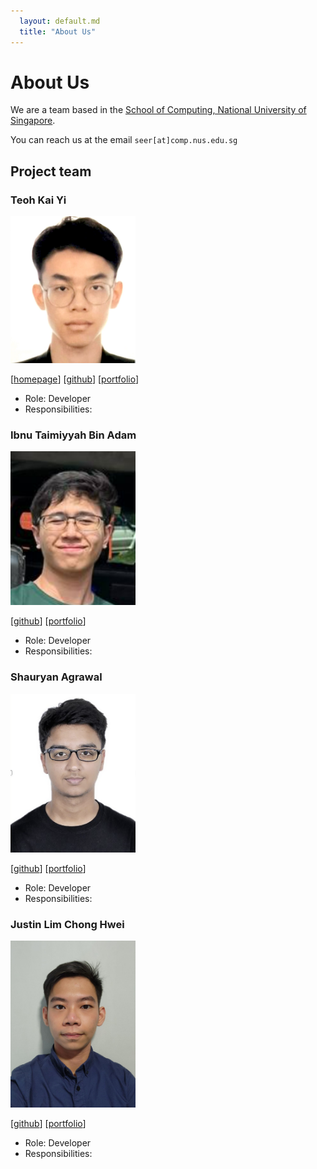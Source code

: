 ```yaml
---
  layout: default.md
  title: "About Us"
---
```


# About Us

We are a team based in the [School of Computing, National University of Singapore](http://www.comp.nus.edu.sg).

You can reach us at the email `seer[at]comp.nus.edu.sg`

## Project team

### Teoh Kai Yi

<img src="images/kaiyi27.png" width="200px">

[[homepage](http://www.comp.nus.edu.sg/~damithch)]
[[github](https://github.com/kaiyi27)]
[[portfolio](team/johndoe.md)]

* Role: Developer
* Responsibilities: 

### Ibnu Taimiyyah Bin Adam

<img src="images/ibnu2651.png" width="200px">

[[github](https://github.com/ibnu2651)]
[[portfolio](team/johndoe.md)]
* Role: Developer
* Responsibilities:

### Shauryan Agrawal

<img src="images/Shauryan.png" width="200px">

[[github](http://github.com/johndoe)]
[[portfolio](team/johndoe.md)]

* Role: Developer
* Responsibilities:

### Justin Lim Chong Hwei

<img src="images/justincred.png" width="200px">

[[github](http://github.com/justincred)]
[[portfolio](team/johndoe.md)]
* Role: Developer
* Responsibilities:
